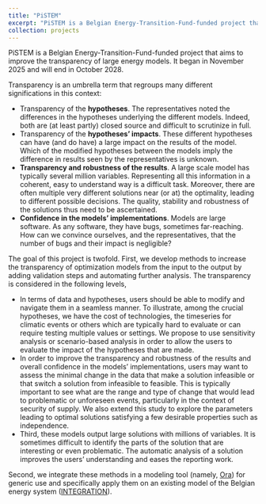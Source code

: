 ```yaml
---
title: "PiSTEM"
excerpt: "PiSTEM is a Belgian Energy-Transition-Fund-funded project that aims to improve the transparency of large energy models"
collection: projects
---
```


PiSTEM is a Belgian Energy-Transition-Fund-funded project that aims to improve the transparency of large energy models. It began in November 2025 and will end in October 2028.

Transparency is an umbrella term that regroups many different significations in this context:
- Transparency of the **hypotheses**. The representatives noted the differences in the hypotheses underlying the different models. Indeed, both are (at least partly) closed source and difficult to scrutinize in full.
- Transparency of the **hypotheses’ impacts**. These different hypotheses can have (and do have) a large impact on the results of the model. Which of the modified hypotheses between the models imply the difference in results seen by the representatives is unknown.
- **Transparency and robustness of the results**. A large scale model has typically several million variables. Representing all this information in a coherent, easy to understand way is a difficult task. Moreover, there are often multiple very different solutions near (or at) the optimality, leading to different possible decisions. The quality, stability and robustness of the solutions thus need to be ascertained.
- **Confidence in the models’ implementations**. Models are large software. As any software, they have bugs, sometimes far-reaching. How can we convince ourselves, and the representatives, that the number of bugs and their impact is negligible?

The goal of this project is twofold. First, we develop methods to increase the transparency of optimization models from the input to the output by adding validation steps and automating further analysis. The transparency is considered in the following levels,
- In terms of data and hypotheses, users should be able to modify and navigate them in a seamless manner. To illustrate, among the crucial hypotheses, we have the cost of technologies, the timeseries for climatic events or others which are typically hard to evaluate or can require testing multiple values or settings. We propose to use sensitivity analysis or scenario-based analysis in order to allow the users to evaluate the impact of the hypotheses that are made.
- In order to improve the transparency and robustness of the results and overall confidence in the models’ implementations, users may want to assess the minimal change in the data that make a solution infeasible or that switch a solution from infeasible to feasible. This is typically important to see what are the range and type of change that would lead to problematic or unforeseen events, particularly in the context of security of supply. We also extend this study to explore the parameters leading to optimal solutions satisfying a few desirable properties such as independence.
- Third, these models output large solutions with millions of variables. It is sometimes difficult to identify the parts of the solution that are interesting or even problematic. The automatic analysis of a solution improves the users’ understanding and eases the reporting work.

Second, we integrate these methods in a modeling tool (namely, [Ora](/projects/Ora)) for generic use and specifically apply them on an existing model of the Belgian energy system ([INTEGRATION](/projects/INTEGRATION)).
